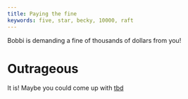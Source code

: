 ```yaml
---
title: Paying the fine
keywords: five, star, becky, 10000, raft
---
```


Bobbi is demanding a fine of thousands of dollars from you!

# Outrageous
It is! Maybe you could come up with [tbd](tbd)

